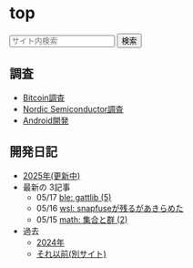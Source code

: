 # top

<form id="ddg-search" action="https://duckduckgo.com/" method="get" target="_blank" onsubmit="addSiteToQuery()">
  <input type="text" id="search-box" name="q" placeholder="サイト内検索">
  <input type="submit" value="検索">
</form>

<script>
  function addSiteToQuery() {
    const input = document.getElementById('search-box');
    const site = 'example.com';  // ← あなたのドメインに置き換えてください
    input.value = `site:${site} ${input.value}`;
  }
</script>

## 調査

* [Bitcoin調査](bitcoin/index.md)
* [Nordic Semiconductor調査](nrf/index.md)
* [Android開発](android/index.md)

## 開発日記


* [2025年(更新中)](devwork2025.md)
* 最新の 3記事
  * 05/17 [ble: gattlib (5)](2025/05/20250517-ble.md)
  * 05/16 [wsl: snapfuseが残るがあきらめた](2025/05/20250516-wsl.md)
  * 05/15 [math: 集合と群 (2)](2025/05/20250515-math.md)
* 過去
  * [2024年](devwork2024.md)
  * [それ以前(別サイト)](https://hiro99ma.blogspot.com/)
